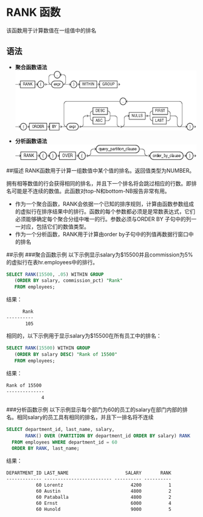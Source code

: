 # RANK 函数
该函数用于计算数值在一组值中的排名

## 语法
* **聚合函数语法**
![RANK聚合函数语法](../../../public/imgs/rank_aggregate.gif)

* **分析函数语法**
![RANK分析函数语法](../../../public/imgs/rank_analytic.gif)

##描述
RANK函数用于计算一组数值中某个值的排名。返回值类型为NUMBER。

拥有相等数值的行会获得相同的排名，并且下一个排名将会跳过相应的行数。即排名可能是不连续的数值。此函数对top-N和bottom-NB报告非常有用。

* 作为一个聚合函数，RANK会依据一个已知的排序规则，计算由函数参数组成的虚拟行在排序结果中的排行。函数的每个参数都必须是是常数表达式，它们必须能够确定每个聚合分组中唯一的行。参数必须与ORDER BY 子句中的列一一对应，包括它们的数值类型。
* 作为一个分析函数，RANK用于计算由order by子句中的列值再数据行窗口中的排名

##示例
###聚合函数示例
以下示例显示salary为$15500并且commission为5%的虚拟行在表hr.employees中的排行。
```sql
SELECT RANK(15500, .05) WITHIN GROUP
   (ORDER BY salary, commission_pct) "Rank"
   FROM employees;
```
结果：
```
      Rank
----------
       105
```
相同的，以下示例用于显示salary为$15500在所有员工中的排名：
```sql
SELECT RANK(15500) WITHIN GROUP 
   (ORDER BY salary DESC) "Rank of 15500" 
   FROM employees;
```
结果：
```
Rank of 15500
--------------
             4
```

###分析函数示例
以下示例显示每个部门为60的员工的salary在部门内部的排名。相同salary的员工具有相同的排名，并且下一排名将不连续
```sql
SELECT department_id, last_name, salary,
       RANK() OVER (PARTITION BY department_id ORDER BY salary) RANK
  FROM employees WHERE department_id = 60
  ORDER BY RANK, last_name;
```
结果：
```
DEPARTMENT_ID LAST_NAME                     SALARY       RANK
------------- ------------------------- ---------- ----------
           60 Lorentz                         4200          1
           60 Austin                          4800          2
           60 Pataballa                       4800          2
           60 Ernst                           6000          4
           60 Hunold                          9000          5
```